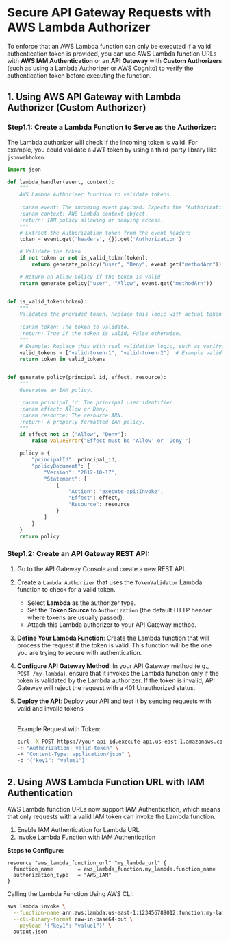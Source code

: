 # Secure API Gateway Requests with AWS Lambda Authorizer
To enforce that an AWS Lambda function can only be executed if a valid authentication token is provided, you can use AWS Lambda function URLs with **AWS IAM Authentication** or an **API Gateway** with **Custom Authorizers** (such as using a Lambda Authorizer or AWS Cognito) to verify the authentication token before executing the function.

## 1. Using AWS API Gateway with Lambda Authorizer (Custom Authorizer)
### Step1.1: Create a Lambda Function to Serve as the Authorizer:
The Lambda authorizer will check if the incoming token is valid. For example, you could validate a JWT token by using a third-party library like `jsonwebtoken`.

````python
import json

def lambda_handler(event, context):
    """
    AWS Lambda Authorizer function to validate tokens.
    
    :param event: The incoming event payload. Expects the "Authorization" header.
    :param context: AWS Lambda context object.
    :return: IAM policy allowing or denying access.
    """
    # Extract the Authorization token from the event headers
    token = event.get('headers', {}).get('Authorization')

    # Validate the token
    if not token or not is_valid_token(token):
        return generate_policy("user", "Deny", event.get("methodArn"))

    # Return an Allow policy if the token is valid
    return generate_policy("user", "Allow", event.get("methodArn"))


def is_valid_token(token):
    """
    Validates the provided token. Replace this logic with actual token validation.
    
    :param token: The token to validate.
    :return: True if the token is valid, False otherwise.
    """
    # Example: Replace this with real validation logic, such as verifying a JWT
    valid_tokens = ["valid-token-1", "valid-token-2"]  # Example valid tokens
    return token in valid_tokens


def generate_policy(principal_id, effect, resource):
    """
    Generates an IAM policy.

    :param principal_id: The principal user identifier.
    :param effect: Allow or Deny.
    :param resource: The resource ARN.
    :return: A properly formatted IAM policy.
    """
    if effect not in ["Allow", "Deny"]:
        raise ValueError("Effect must be 'Allow' or 'Deny'")

    policy = {
        "principalId": principal_id,
        "policyDocument": {
            "Version": "2012-10-17",
            "Statement": [
                {
                    "Action": "execute-api:Invoke",
                    "Effect": effect,
                    "Resource": resource
                }
            ]
        }
    }
    return policy
````
### Step1.2: Create an API Gateway REST API:
1. Go to the API Gateway Console and create a new REST API.
2. Create a `Lambda Authorizer` that uses the `TokenValidator` Lambda function to check for a valid token.
   - Select **Lambda** as the authorizer type.
   - Set the **Token Source** to `Authorization` (the default HTTP header where tokens are usually passed).
   - Attach this Lambda authorizer to your API Gateway method.
3. **Define Your Lambda Function**: Create the Lambda function that will process the request if the token is valid. This function will be the one you are trying to secure with authentication.
4. **Configure API Gateway Method**: In your API Gateway method (e.g.,` POST /my-lambda`), ensure that it invokes the Lambda function only if the token is validated by the Lambda authorizer. If the token is invalid, API Gateway will reject the request with a 401 Unauthorized status.
5. **Deploy the API**: Deploy your API and test it by sending requests with valid and invalid tokens <br/><br/>

    Example Request with Token:
    ````bash
    curl -X POST https://your-api-id.execute-api.us-east-1.amazonaws.com/prod/my-lambda \
    -H "Authorization: valid-token" \
    -H "Content-Type: application/json" \
    -d '{"key1": "value1"}'
    ````

## 2. Using AWS Lambda Function URL with IAM Authentication
AWS Lambda function URLs now support IAM Authentication, which means that only requests with a valid IAM token can invoke the Lambda function.
1. Enable IAM Authentication for Lambda URL
2. Invoke Lambda Function with IAM Authentication

**Steps to Configure:**
````hcl
resource "aws_lambda_function_url" "my_lambda_url" {
  function_name        = aws_lambda_function.my_lambda.function_name
  authorization_type   = "AWS_IAM"
}
````

Calling the Lambda Function Using AWS CLI:
````bash
aws lambda invoke \
  --function-name arn:aws:lambda:us-east-1:123456789012:function:my-lambda-function \
  --cli-binary-format raw-in-base64-out \
  --payload '{"key1": "value1"}' \
  output.json
````